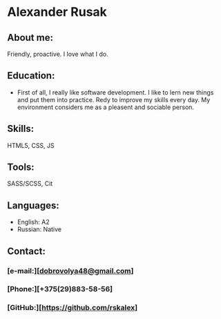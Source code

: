 
# Alexander Rusak

## About me:
  Friendly, proactive. I love what I do.

## Education:
  * First of all, I really like software development. I like to lern new things and put them into practice. Redy to improve my skills every day. My environment considers me as a pleasent and sociable person.

## Skills:
  HTML5, CSS, JS
## Tools:
  SASS/SCSS, Cit 

## Languages:
  * English: A2
  * Russian: Native

## Contact:
### [e-mail:][dobrovolya48@gmail.com]
### [Phone:][+375(29)883-58-56]
### [GitHub:][https://github.com/rskalex]

